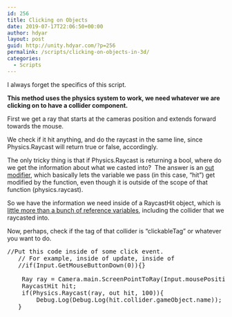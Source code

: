 ```yaml
---
id: 256
title: Clicking on Objects
date: 2019-07-17T22:06:50+00:00
author: hdyar
layout: post
guid: http://unity.hdyar.com/?p=256
permalink: /scripts/clicking-on-objects-in-3d/
categories:
  - Scripts
---
```

I always forget the specifics of this script.

**This method uses the physics system to work, we need whatever we are clicking on to have a collider component.**

First we get a ray that starts at the cameras position and extends forward towards the mouse.

We check if it hit anything, and do the raycast in the same line, since Physics.Raycast will return true or false, accordingly.

The only tricky thing is that if Physics.Raycast is returning a bool, where do we get the information about what we casted into?  The answer is an [out modifier](https://docs.microsoft.com/en-us/dotnet/csharp/language-reference/keywords/out-parameter-modifier), which basically lets the variable we pass (in this case, &#8220;hit&#8221;) get modified by the function, even though it is outside of the scope of that function (physics.raycast). 

So we have the information we need inside of a RaycastHit object, which is [little more than a bunch of reference variables](https://docs.unity3d.com/ScriptReference/RaycastHit.html), including the collider that we raycasted into.

Now, perhaps, check if the tag of that collider is &#8220;clickableTag&#8221; or whatever you want to do.

<pre class="EnlighterJSRAW" data-enlighter-language="generic" data-enlighter-theme="" data-enlighter-highlight="" data-enlighter-linenumbers="" data-enlighter-lineoffset="" data-enlighter-title="" data-enlighter-group="">//Put this code inside of some click event.
   // For example, inside of update, inside of 
   //if(Input.GetMouseButtonDown(0)){}

    Ray ray = Camera.main.ScreenPointToRay(Input.mousePosition);
    RaycastHit hit;
    if(Physics.Raycast(ray, out hit, 100)){
        Debug.Log(Debug.Log(hit.collider.gameObject.name));
   }</pre>